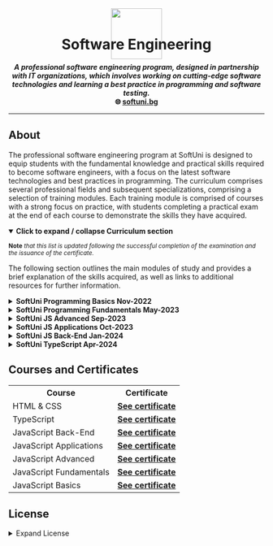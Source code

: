 <div align="center" style="height:15px">
   <a href="https://softuni.bg/">
   <img src="https://github.com/zlatozaraZlatkova/SoftUni-JS-Courses-2023-2024/blob/main/media/Logo_SoftUni.png" width="100rem">
   </a>
</div>

<h1 align="center">Software Engineering</h1>

<p align="center">
<b><i>A professional software engineering program, designed in partnership with IT organizations, which involves working on cutting-edge software technologies and learning a best practice in programming and software testing.</i></b>
<br />
<b>🌐 <a href="https://softuni.bg/curriculum">softuni.bg</a></b><br />

</p>

---

## About

The professional software engineering program at SoftUni is designed to equip students with the fundamental knowledge and practical skills required to become software engineers, with a focus on the latest software technologies and best practices in programming.
The curriculum comprises several professional fields and subsequent specializations, comprising a selection of training modules. Each training module is comprised of courses with a strong focus on practice, with students completing a practical exam at the end of each course to demonstrate the skills they have acquired.

<details open>
<summary><b>Click to expand / collapse Curriculum section</b></summary>

<sup>**Note** _that this list is updated following the successful completion of the examination and the issuance of the certificate._</sup>

The following section outlines the main modules of study and provides a brief explanation of the skills acquired, as well as links to additional resources for further information.

<details>

<summary><b>SoftUni Programming Basics Nov-2022</b></summary>

###### Description

The Programming Basics course provides the necessary beginning programming skills for all technology majors at Software University.

###### Skills

- Working with the console (data input and output)
- Working with loops (for)
- Working with more complex logic checks
- Working with logical checks (if-else)
- Performing simple calculations
- Working with more complex loops (nested for loops and while loops)

###### Labs and Exercises
[Programming Basics](https://github.com/zlatozaraZlatkova/SoftUni-JS-Courses-2023-2024/tree/main/01.Programming-Basics-with-JavaScript-Nov-2022)

</details>

<details>
  
<summary><b>SoftUni Programming Fundamentals May-2023</b></summary>

###### Description

With 'Programming Fundamentals', students begin to study SoftUni's in-house program for the comprehensive training of software engineers. The course examines fundamental concepts in programming, which are the basis for effective and quality training in the professional modules. Learners build on the knowledge gained in the Programming Basics course and begin to use more complex programming concepts and structures such as arrays, sheets, objects, and classes.

Additional technologies that are essential for every software developer are thoroughly examined, including HTML and CSS, HTTP, bitwise operations, and other related technologies. The course effectively outlines the fundamentals of web development as well as one of the most prevalent technologies and tools. This approach effectively elucidates the forthcoming professional modules and the knowledge that will be acquired from them to become proficient software developers.

###### Skills

- Handling the standard functionality of the programming language
- Basics of web development
- Understanding the interrelationship between different IT concepts
- Analysis of complex problems and reduction to computer-executable steps
- Basic HTML and CSS skills
- Working with linear data structures

###### Labs and Exercises
[Programming Fundamentals](https://github.com/zlatozaraZlatkova/SoftUni-JS-Courses-2023-2024/tree/main/02.Programming-Fundamentals-with-JavaScript-May-2023)

</details>
<details>
  
<summary><b>SoftUni JS Advanced Sep-2023</b></summary>

###### Description

In the 'JS Advanced' course, students get in-depth knowledge of the JavaScript language, such as the basics of syntax, working with arrays, matrices, objects, classes, and writing functions. They will study more complex concepts like function context, explicit binding, and event loop. The course will develop their algorithmic thinking. After successful completion of this course, students will be able to work with the DOM tree, do manipulations on it, and work with 'events'. Functional and OOP approaches to JavaScript programming will be explored, studying concepts such as inheritance, object composition, and prototype chaining.

###### Skills

- Working with classes and objects
- Working with functions and JSON formats
- Information extraction and manipulation of the DOM tree
- Working with linear structures
- Object-oriented programming
- Functional programming

###### Labs and Exercises
[JavaScript Advanced](https://github.com/zlatozaraZlatkova/SoftUni-JS-Courses-2023-2024/tree/main/03.Programming-Advanced-with-JavaScript-Sep-2023)


</details>
<details>
  
<summary><b>SoftUni JS Applications Oct-2023</b></summary>

###### Description

During the JS Applications course, students learn what HTTP Requests are and how to use them. They will acquire knowledge of REST Services, understand Baas (backend as a service) and its usage, comprehend the concept of asynchronous code (such as promises, async, or await), and comprehend the concepts of templating and routing. Students will understand the architecture of an application and how to properly structure it. By the end of the course, they will have explored different design patterns and their practical guidelines, created their web components, used the Web Components standard, and built a Webpack environment from scratch.
The course required creating a single-page application using the techniques learned from previous lectures. They will be assessed on this application.

###### Skills

- What is HTTP and how to make requests
- Creating simple single-page applications
- Working with templates and routing
- Working with non-relational databases
- Working with REST APIs and asynchronous programming
- Testing the application

###### Labs and Exercises
[JavaScript Applications](https://github.com/zlatozaraZlatkova/SoftUni-JS-Courses-2023-2024/tree/main/05.Programming-Applications-with-JavaScript-Oct-2023)

</details>
<details>
  
<summary><b>SoftUni JS Back-End Jan-2024</b></summary>

###### Description

The intensive course aims to teach how to develop server-side JavaScript applications on the Node.js platform using Express.js as a framework. It covers building a server with Node.js, the server-client relationship, and creating fast data-driven web applications with Node.js, Express.js, and MongoDB, using the latest concepts and tools. The course will also cover the MongoDB database, which is a popular non-relational database, and the Mongoose library for data retrieval. Additionally, a complete REST API will be built using Express.js and MongoDB towards the end of the course.

###### Skills

- Creating an MVC architecture
- Application development with Express and Handlebars,
- Non-relational databases
- Working with server applications with Node.js
- Working with the HTTP protocol
- Using a Web Server

###### Labs and Exercises
[JavaScript Back-End](https://github.com/zlatozaraZlatkova/SoftUni-JS-Courses-2023-2024/tree/main/06.JS-Back-End-Jan-2024)

</details>
<details>
  
<summary><b>SoftUni TypeScript Apr-2024</b></summary>

###### Description

TypeScript is the most popular language for developing server and front-end applications. Developed by Microsoft, it builds on JavaScript by incorporating static typing. This course provides a comprehensive introduction to the basic type of management offered by the language. It covers object-oriented principles, the use of TypeScript in object-oriented programming, and the implementation and manipulation of classes, inheritance, abstraction, interfaces, and generics. Furthermore, the course dives deep into the foundational concepts of module and decorator functions. The goal of the workshop is to apply all your new knowledge to building a comprehensive TypeScript application.

###### Skills

- Working with statically typed data in TypeScript
- Familiarity with OOP and basic principles
- Working with classes, interfaces and generics
- Getting to know modules and decorators
- Building complete applications with TypeScript

###### Labs and Exercises
[TypeScript](https://github.com/zlatozaraZlatkova/SoftUni-JS-Courses-2023-2024/tree/main/08.TypeScript-Apr-2024)

</details>

## Courses and Certificates

<div>
<table>
  <tr>
    <th>Course</th>
    <th>Certificate</th>
    </tr>
     <tr>
     <td>HTML & CSS</td>
      <td><a href="https://softuni.bg/certificates/details/218526/dff8fc32"><strong>See certificate</strong></a></td>
  </tr> 
  <tr>
     <td>TypeScript</td>
      <td><a href="https://softuni.bg/certificates/details/215471/40758059"><strong>See certificate</strong></a></td>
  </tr>  
   <tr>
     <td>JavaScript Back-End</td>
      <td><a href="https://softuni.bg/certificates/details/212137/c592f8c3"><strong>See certificate</strong></a></td>
  </tr>  
  <tr>
     <td>JavaScript Applications</td>
     <td><a href="https://softuni.bg/certificates/details/198127/d0656ae6"><strong>See certificate</strong></a></td>
  </tr>
    <td>JavaScript Advanced</td>
   <td><a href="https://softuni.bg/certificates/details/188228/e928dea1"><strong>See certificate</strong></a></td>
  </tr>
  <tr>
    <td>JavaScript Fundamentals</td>
    <td><a href="https://softuni.bg/certificates/details/180310/c66384e4"><strong>See certificate</strong></a></td>
  </tr>
  <tr>
    <td>JavaScript Basics</td>
    <td><a href="https://softuni.bg/certificates/details/150836/db494898"><strong>See certificate</strong></a></td>
  </tr>
</table>
</div>

## License

<details>
<summary>Expand License</summary>

```
The MIT License (MIT)

Permission is hereby granted, free of charge, to any person obtaining a copy
of this software and associated documentation files (the "Software"), to deal
in the Software without restriction, including without limitation the rights
to use, copy, modify, merge, publish, distribute, sub-license, and/or sell
copies of the Software, and to permit persons to whom the Software is furnished
to do so, subject to the following conditions:

The above copyright notice and this permission notice shall be included install
copies or substantial portions of the Software.

THE SOFTWARE IS PROVIDED "AS IS", WITHOUT WARRANTY OF ANY KIND, EXPRESS OR IMPLIED,
INCLUDING BUT NOT LIMITED TO THE WARRANTIES OF MERCHANT ABILITY, FITNESS FOR A
PARTICULAR PURPOSE AND NON INFRINGEMENT. IN NO EVENT SHALL THE AUTHORS OR COPYRIGHT
HOLDERS BE LIABLE FOR ANY CLAIM, DAMAGES OR OTHER LIABILITY, WHETHER IN AN ACTION
OF CONTRACT, TORT OR OTHERWISE, ARISING FROM, OUT OF OR IN CONNECTION WITH THE
SOFTWARE OR THE USE OR OTHER DEALINGS IN THE SOFTWARE.
```

<p  align="center">
  <i>© <a href="https://github.com/zlatozaraZlatkova">Zlatozara Zlatkova</a> 2023-2024</i><br>
  <i>Licensed under MIT</a></i><br>
  <a href="https://github.com/zlatozaraZlatkova"><img src="https://i.ibb.co/4KtpYxb/octocat-clean-mini.png" /></a><br>
  <sup>Thanks for visiting :)</sup>
</p>
